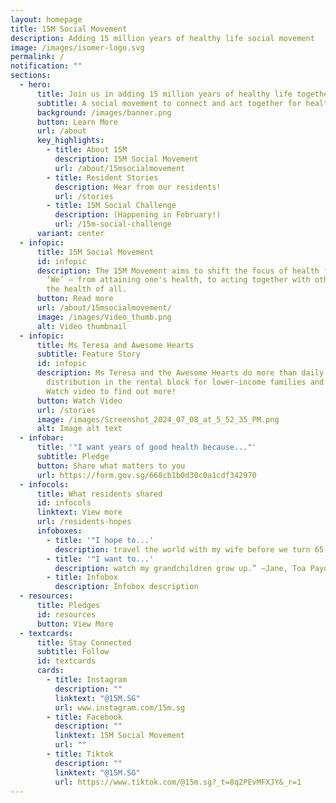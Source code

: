 ```yaml
---
layout: homepage
title: 15M Social Movement
description: Adding 15 million years of healthy life social movement
image: /images/isomer-logo.svg
permalink: /
notification: ""
sections:
  - hero:
      title: Join us in adding 15 million years of healthy life together!
      subtitle: A social movement to connect and act together for health
      background: /images/banner.png
      button: Learn More
      url: /about
      key_highlights:
        - title: About 15M
          description: 15M Social Movement
          url: /about/15msocialmovement
        - title: Resident Stories
          description: Hear from our residents!
          url: /stories
        - title: 15M Social Challenge
          description: (Happening in February!)
          url: /15m-social-challenge
      variant: center
  - infopic:
      title: 15M Social Movement
      id: infopic
      description: The 15M Movement aims to shift the focus of health from ‘Me’ to
        ‘We’ – from attaining one's health, to acting together with others for
        the health of all.
      button: Read more
      url: /about/15msocialmovement/
      image: /images/Video_thumb.png
      alt: Video thumbnail
  - infopic:
      title: Ms Teresa and Awesome Hearts
      subtitle: Feature Story
      id: infopic
      description: Ms Teresa and the Awesome Hearts do more than daily food
        distribution in the rental block for lower-income families and seniors.
        Watch video to find out more!
      button: Watch Video
      url: /stories
      image: /images/Screenshot_2024_07_08_at_5_52_35_PM.png
      alt: Image alt text
  - infobar:
      title: '"I want years of good health because..."'
      subtitle: Pledge
      button: Share what matters to you
      url: https://form.gov.sg/668cb1b0d30c0a1cdf342970
  - infocols:
      title: What residents shared
      id: infocols
      linktext: View more
      url: /residents-hopes
      infoboxes:
        - title: '"I hope to...'
          description: travel the world with my wife before we turn 65.” –Edmund, Sembawang
        - title: '"I want to...'
          description: watch my grandchildren grow up.” –Jane, Toa Payoh
        - title: Infobox
          description: Infobox description
  - resources:
      title: Pledges
      id: resources
      button: View More
  - textcards:
      title: Stay Connected
      subtitle: Follow
      id: textcards
      cards:
        - title: Instagram
          description: ""
          linktext: "@15M.SG"
          url: www.instagram.com/15m.sg
        - title: Facebook
          description: ""
          linktext: 15M Social Movement
          url: ""
        - title: Tiktok
          description: ""
          linktext: "@15M.SG"
          url: https://www.tiktok.com/@15m.sg?_t=8q2PEvMFXJY&_r=1
---
```

